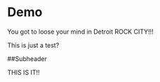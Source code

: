 # Demo

You got to loose your mind in Detroit ROCK CITY!!!

This is just a test?

##Subheader

THIS IS IT!!
